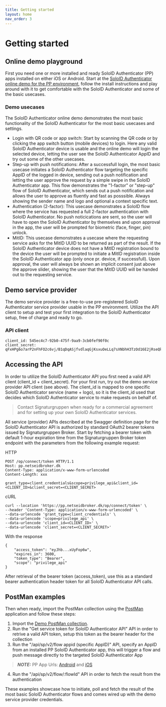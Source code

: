 ```yaml
---
title: Getting started
layout: home
nav_order: 3
---
```


# Getting started

## Online demo playground 
First you need one or more installed and ready SoloID Authenticator (PP) apps installed on either iOS or Android. 
Start at the [SoloID Authenticator online demo for the PP environment](https://demo-pp.soloid.dk), follow the install instructions and play around with it to get comfortable with the SoloID Authenticator and some of the basic usecases.

### Demo usecases
The SoloID Authenticator online demo demonstrates the most basic functionality of the SoloID Authenticator for the most basic usecases and settings.

* Login with QR code or app switch: Start by scanning the QR code or by clicking the app switch button (mobile devices) to login. Here any valid SoloID Authenticator device is usable and the online demo will login the selected device, letting the user see the SoloID Authenticator AppID and try out some of the other usecases.
* Step-up with push notifications: After a successfull login, the most basic usecase initiates a SoloID Authenticator flow targeting the specific AppID of the logged in device, sending out a push notification and letting the user approve the request by a simple swipe in the SoloID Authenticator app. This flow demonstrates the "1-factor" or "step-up" flow of SoloID Authenticator, which sends out a push notification and allows the user to approve as fluently and fast as posssible. Always showing the sender name and logo and optional a context specific text.
* Authentication (2-factor): This usecase demonstrates a SoloID flow where the service has requested a full 2-factor authentication with SoloID Authenticator. No push noticications are sent, so the user will have to open the SoloID Authenticator by themselves and upon approval in the app, the user will be prompted for biometric (face, finger, pin) unlock.
* MitID: This usecase demonstrates a usecase where the requesting service asks for the MitID UUID to be returned as part of the result. If the SoloID Authenticator device does not have a MitID registration bound to the device the user will be prompted to initiate a MitID registration inside the SoloID Authenticator app (only once pr. device, if successfull). Upon approval, the user will always be shown an implicit consent just above the approve slider, showing the user that the MitID UUID will be handed out to the requesting service.

## Demo service provider
The demo service provider is a free-to-use pre-registered SoloID Authenticator service provider usable in the PP environment.
Utilize the API client to setup and test your first integration to the SoloID Authenticator setup, free of charge and ready to go.

### API client
```
client_id: 545ec4c7-92b0-475f-9aa9-3cb0fef90f0c
client_secret: qFxHPg6o7arP2nFhFO2c6vj/B1qDqASjfvdlaqGjKsxuOeLLq7sXNbhH3TzOd16E2jRseQkyykmpJtwZEvPBlg==
```

## Accessing the API
In order to utilize the SoloID Authenticator API you first need a valid API client (client_id + client_secret). For your first run, try out the demo service provider API client (see above).
The client_id is mapped to one specific SoloID Authenticator service (name + logo), so it is the client_id used that decides which SoloID Authenticator service to make requests on behalf of.

> Contact Signaturgruppen when ready for a commercial agreement and for setting up your own SoloID Authenticator services.

All service (provider) APIs described at the Swagger definition page for the SoloID Authenticator API is authorized by standard OAuth2 bearer tokens issued by Signaturgruppen Broker. Start by fetching a bearer token with default 1-hour expiration time from the Signaturgruppen Broker token endpoint with the parameters from the following example request:

HTTP
```
POST /op/connect/token HTTP/1.1
Host: pp.netseidbroker.dk
Content-Type: application/x-www-form-urlencoded
Content-Length: xxx

grant_type=client_credentials&scope=privilege_api&client_id=<CLIENT_ID>&client_secret=<CLIENT_SECRET>
```

cURL
```
curl --location 'https://pp.netseidbroker.dk/op/connect/token' \
--header 'Content-Type: application/x-www-form-urlencoded' \
--data-urlencode 'grant_type=client_credentials' \
--data-urlencode 'scope=privilege_api' \
--data-urlencode 'client_id=<CLIENT_ID>' \
--data-urlencode 'client_secret=<CLIENT_SECRET>'
```

With the response
```
{
    "access_token": "eyJhb...xUyFop6w",
    "expires_in": 3600,
    "token_type": "Bearer",
    "scope": "privilege_api"
}
```
After retrieval of the bearer token (access_token), use this as a standard bearer authentication header token for all SoloID Authenticator API calls.

## PostMan examples
Then when ready, import the PostMan collection using the [PostMan](https://www.postman.com/) application and follow these steps: 

1) Import the [Demo PostMan collection](https://raw.githubusercontent.com/Signaturgruppen-A-S/soloid-authenticator-documentation/main/postman/SoloID%20API%20PP%20Demo.postman_collection.json).
2) Run the "Get service token for SoloID Authenticator API" API in order to retrive a valid API token, setup this token as the bearer header for the collection
3) Run the "/api/sp/v2/flow appid (specific AppID)" API, specify an AppID from an installed PP SoloID Authenticator app, this will trigger a flow and push message directly to the targeted SoloID Authenticator App
> **_NOTE:_**  PP App Urls: [Android](https://appdistribution.firebase.dev/i/07887ac4154f4cae) and [iOS](https://testflight.apple.com/join/Vwc72iPI)
4) Run the "/api/sp/v2/flow/:flowId" API in order to fetch the result from the authentication

These examples showcase how to initiate, poll and fetch the result of the most basic SoloID Authenticator flows and comes wired up with the demo service provider credentials.
